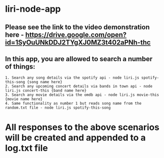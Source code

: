 # liri-node-app

## Please see the link to the video demonstration here - https://drive.google.com/open?id=1SyOuUNkDDJ2TYgXJ0MZ3t402aPNh-thc

## In this app, you are allowed to search a number of things:
    1. Search any song details via the spotify api - node liri.js spotify-this-song {song name here}
    2. Search any upcoming concert details via bands in town api - node liri.js concert-this {band name here}
    3. Search any movie details via the omdb api - node liri.js movie-this {movie name here}
    4. Same functionality as number 1 but reads song name from the random.txt file - node liri.js spotify-this-song

# All responses to the above scenarios will be created and appended to a log.txt file